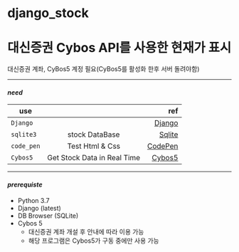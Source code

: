 # django_stock
대신증권 Cybos API를 사용한 현재가 표시
=======================================
대신증권 계좌, CyBos5 계정 필요(CyBos5를 활성화 한후 서버 돌려야함)
___
 
#### _need_
use |  | ref
---|:---:|---:
`Django` |  | [Django](https://www.djangoproject.com/)
`sqlite3` | stock DataBase | [Sqlite](https://www.sqlite.org/index.html)
`code_pen` | Test Html & Css |[CodePen](https://codepen.io/)
`Cybos5` | Get Stock Data in Real Time | [Cybos5](https://money2.daishin.com/E5/WTS/Customer/GuideTrading/DW_Cybos5.aspx?p=4545&v=3383&m=1098)

___

#### _prerequiste_
 - Python 3.7
 - Django (latest)
 - DB Browser (SQLite)
 - Cybos 5
    - 대신증권 계좌 개설 후 안내에 따라 이용 가능
    - 해당 프로그램은 Cybos5가 구동 중에만 사용 가능



